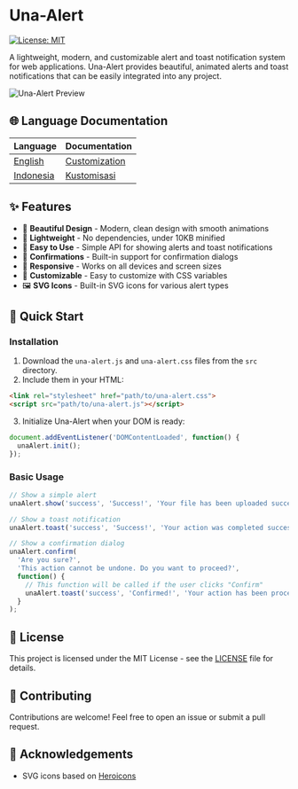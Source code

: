 # Una-Alert

[![License: MIT](https://img.shields.io/badge/License-MIT-blue.svg)](https://opensource.org/licenses/MIT)

A lightweight, modern, and customizable alert and toast notification system for web applications. Una-Alert provides beautiful, animated alerts and toast notifications that can be easily integrated into any project.

![Una-Alert Preview](https://via.placeholder.com/800x400?text=Una-Alert+Preview)

## 🌐 Language Documentation

| Language | Documentation |
|----------|---------------|
| [English](docs/english/README.md) | [Customization](docs/english/CUSTOMIZATION.md) |
| [Indonesia](docs/indonesia/README.md) | [Kustomisasi](docs/indonesia/CUSTOMIZATION.md) |

## ✨ Features

- 🎨 **Beautiful Design** - Modern, clean design with smooth animations
- 🚀 **Lightweight** - No dependencies, under 10KB minified
- 🔌 **Easy to Use** - Simple API for showing alerts and toast notifications
- 🔄 **Confirmations** - Built-in support for confirmation dialogs
- 📱 **Responsive** - Works on all devices and screen sizes
- 🌈 **Customizable** - Easy to customize with CSS variables
- 🖼️ **SVG Icons** - Built-in SVG icons for various alert types

## 🚀 Quick Start

### Installation

1. Download the `una-alert.js` and `una-alert.css` files from the `src` directory.
2. Include them in your HTML:

```html
<link rel="stylesheet" href="path/to/una-alert.css">
<script src="path/to/una-alert.js"></script>
```

3. Initialize Una-Alert when your DOM is ready:

```javascript
document.addEventListener('DOMContentLoaded', function() {
  unaAlert.init();
});
```

### Basic Usage

```javascript
// Show a simple alert
unaAlert.show('success', 'Success!', 'Your file has been uploaded successfully.');

// Show a toast notification
unaAlert.toast('success', 'Success!', 'Your action was completed successfully');

// Show a confirmation dialog
unaAlert.confirm(
  'Are you sure?', 
  'This action cannot be undone. Do you want to proceed?', 
  function() {
    // This function will be called if the user clicks "Confirm"
    unaAlert.toast('success', 'Confirmed!', 'Your action has been processed');
  }
);
```

## 📄 License

This project is licensed under the MIT License - see the [LICENSE](LICENSE) file for details.

## 🤝 Contributing

Contributions are welcome! Feel free to open an issue or submit a pull request.

## 🙏 Acknowledgements

- SVG icons based on [Heroicons](https://heroicons.com/)